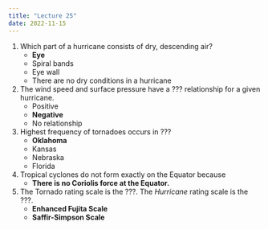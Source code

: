 ```yaml
---
title: "Lecture 25"
date: 2022-11-15
---
```


1. Which part of a hurricane consists of dry, descending air?
	* **Eye**
	* Spiral bands
	* Eye wall
	* There are no dry conditions in a hurricane
2. The wind speed and surface pressure have a ??? relationship for a given hurricane.
	* Positive
	* **Negative**
	* No relationship
3. Highest frequency of tornadoes occurs in ???
	* **Oklahoma**
	* Kansas
	* Nebraska
	* Florida
4. Tropical cyclones do not form exactly on the Equator because
	* **There is no Coriolis force at the Equator.**
5. The Tornado rating scale is the ???. The *Hurricane* rating scale is the ???.
	* **Enhanced Fujita Scale**
	* **Saffir-Simpson Scale**